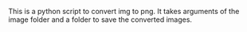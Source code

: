This is a python script to convert img to png.
It takes arguments of the image folder and a folder to save the converted images.